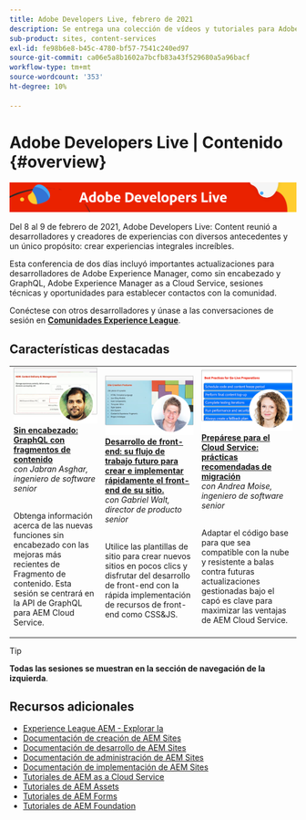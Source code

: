 ```yaml
---
title: Adobe Developers Live, febrero de 2021
description: Se entrega una colección de vídeos y tutoriales para Adobe Experience Manager Sites como parte del evento de contenido de Adobe Developers Live.
sub-product: sites, content-services
exl-id: fe98b6e8-b45c-4780-bf57-7541c240ed97
source-git-commit: ca06e5a8b1602a7bcfb83a43f529680a5a96bacf
workflow-type: tm+mt
source-wordcount: '353'
ht-degree: 10%

---
```


# Adobe Developers Live | Contenido {#overview}

<img alt="Adobe Developers Live" src="/help/adobe-developers-live/assets/adl.png" />

Del 8 al 9 de febrero de 2021, Adobe Developers Live: Content reunió a desarrolladores y creadores de experiencias con diversos antecedentes y un único propósito: crear experiencias integrales increíbles.

Esta conferencia de dos días incluyó importantes actualizaciones para desarrolladores de Adobe Experience Manager, como sin encabezado y GraphQL, Adobe Experience Manager as a Cloud Service, sesiones técnicas y oportunidades para establecer contactos con la comunidad.

Conéctese con otros desarrolladores y únase a las conversaciones de sesión en **[Comunidades Experience League](http://adobe.ly/36Yd3v6)**.

## Características destacadas

<table>
  <tr>
   <td>
      <a href="headless-graphql-content-fragments.md">
      <img alt="Sin encabezado: GraphQL con fragmentos de contenido" src="/help/adobe-developers-live/assets/jabran.png"/>
      </a>
      <div>
         <a href="headless-graphql-content-fragments.md"><strong>Sin encabezado: GraphQL con fragmentos de contenido</strong></a>         
         <br/><em>con Jabran Asghar, ingeniero de software senior</em>
      </div>
      <p>
        <br/>
         Obtenga información acerca de las nuevas funciones sin encabezado con las mejoras más recientes de Fragmento de contenido. Esta sesión se centrará en la API de GraphQL para AEM Cloud Service.
      </p>
     </td>   
     <td>
      <a href="rapid-frontend-devlopment.md">
      <img alt="Desarrollo de front-end: su flujo de trabajo futuro para crear e implementar rápidamente el front-end de su sitio." src="/help/adobe-developers-live/assets/gabriel.png"/>
      </a>
      <div>
         <a href="rapid-frontend-devlopment.md"><strong>Desarrollo de front-end: su flujo de trabajo futuro para crear e implementar rápidamente el front-end de su sitio.</strong></a>
         <br/><em>con Gabriel Walt, director de producto senior</em>
      </div>
      <p>
        <br/>
         Utilice las plantillas de sitio para crear nuevos sitios en pocos clics y disfrutar del desarrollo de front-end con la rápida implementación de recursos de front-end como CSS&amp;JS.
      </p>
   </td>
   </td>
     <td>
      <a href="get-ready-aem-cloud.md">
      <img alt="Prepárese para el Cloud Service: prácticas recomendadas de migración" src="/help/adobe-developers-live/assets/andreea.png"/>
      </a>
      <div>
         <a href="get-ready-aem-cloud.md"><strong>Prepárese para el Cloud Service: prácticas recomendadas de migración</strong></a>
         <br/><em>con Andrea Moise, ingeniero de software senior</em>
      </div>
      <p>
        <br/>
         Adaptar el código base para que sea compatible con la nube y resistente a balas contra futuras actualizaciones gestionadas bajo el capó es clave para maximizar las ventajas de AEM Cloud Service.
      </p>
   </td>
  </tr>
</table>

>[!TIP]
>
>**Todas las sesiones se muestran en la sección de navegación de la izquierda**.

## Recursos adicionales

* [Experience League AEM - Explorar la](https://experienceleague.adobe.com/?lang=es#recommended/solutions/experience-manager)
* [Documentación de creación de AEM Sites](https://experienceleague.adobe.com/docs/experience-manager-65/authoring/home.html)
* [Documentación de desarrollo de AEM Sites](https://experienceleague.adobe.com/docs/experience-manager-65/developing/home.html)
* [Documentación de administración de AEM Sites](https://experienceleague.adobe.com/docs/experience-manager-65/administering/home.html)
* [Documentación de implementación de AEM Sites](https://experienceleague.adobe.com/docs/experience-manager-65/deploying/home.html)
* [Tutoriales de AEM as a Cloud Service](https://experienceleague.adobe.com/docs/experience-manager-learn/cloud-service/overview.html?lang=es)
* [Tutoriales de AEM Assets](https://experienceleague.adobe.com/docs/experience-manager-learn/assets/overview.html?lang=es)
* [Tutoriales de AEM Forms](https://experienceleague.adobe.com/docs/experience-manager-learn/forms/overview.html)
* [Tutoriales de AEM Foundation](https://experienceleague.adobe.com/docs/experience-manager-learn/foundation/overview.html)
